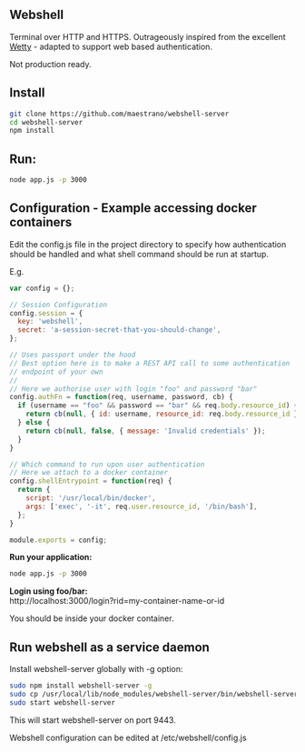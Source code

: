 Webshell
-----------------

Terminal over HTTP and HTTPS. Outrageously inspired from the excellent [Wetty](https://github.com/krishnasrinivas/wetty) - adapted to support web based authentication.

Not production ready.

Install
-------
```bash
git clone https://github.com/maestrano/webshell-server
cd webshell-server
npm install
```

Run:
-----------

```bash
node app.js -p 3000
```

Configuration - Example accessing docker containers
-----------------------------------------------------
Edit the config.js file in the project directory to specify how authentication should be handled and what shell command should be run at startup.

E.g.
```js
var config = {};

// Session Configuration
config.session = {
  key: 'webshell',
  secret: 'a-session-secret-that-you-should-change',
};

// Uses passport under the hood
// Best option here is to make a REST API call to some authentication
// endpoint of your own
//
// Here we authorise user with login "foo" and password "bar"
config.authFn = function(req, username, password, cb) {
  if (username == "foo" && password == "bar" && req.body.resource_id) {
    return cb(null, { id: username, resource_id: req.body.resource_id });
  } else {
    return cb(null, false, { message: 'Invalid credentials' });
  }
}

// Which command to run upon user authentication
// Here we attach to a docker container
config.shellEntrypoint = function(req) {
  return {
    script: '/usr/local/bin/docker',
    args: ['exec', '-it', req.user.resource_id, '/bin/bash'],
  };
}

module.exports = config;
```

**Run your application:**  
```bash
node app.js -p 3000
```

**Login using foo/bar:**  
http://localhost:3000/login?rid=my-container-name-or-id

You should be inside your docker container.

Run webshell as a service daemon
-----------------------------

Install webshell-server globally with -g option:

```bash
sudo npm install webshell-server -g
sudo cp /usr/local/lib/node_modules/webshell-server/bin/webshell-server.conf /etc/init
sudo start webshell-server
```

This will start webshell-server on port 9443.

Webshell configuration can be edited at /etc/webshell/config.js

